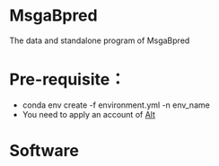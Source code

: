 # MsgaBpred
The data and standalone program of MsgaBpred
# Pre-requisite：
* conda env create -f environment.yml -n env_name
* You need to apply an account of [Alt](https://forge.evolutionaryscale.ai)
# Software
